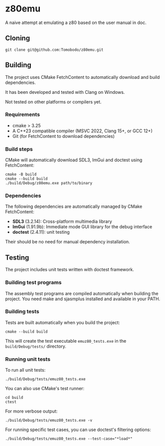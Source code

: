 # z80emu

A naive attempt at emulating a z80 based on the user manual in doc.

## Cloning

```shell
git clone git@github.com:Tomobodo/z80emu.git
```

## Building

The project uses CMake FetchContent to automatically download and build dependencies.

It has been developed and tested with Clang on Windows.

Not tested on other platforms or compilers yet.

### Requirements

- cmake > 3.25
- A C++23 compatible compiler (MSVC 2022, Clang 15+, or GCC 12+)
- Git (for FetchContent to download dependencies)

### Build steps

CMake will automatically download SDL3, ImGui and doctest using FetchContent:

```shell
cmake -B build
cmake --build build
./build/Debug/z80emu.exe path/to/binary
```

### Dependencies

The following dependencies are automatically managed by CMake FetchContent:

- **SDL3** (3.2.14): Cross-platform multimedia library
- **ImGui** (1.91.9b): Immediate mode GUI library for the debug interface
- **doctest** (2.4.11): unit testing

Their should be no need for manual dependency installation.

## Testing

The project includes unit tests written with doctest framework.

### Building test programs

The assembly test programs are compiled automatically when building the project.
You need make and sjasmplus installed and available in your PATH.

### Building tests

Tests are built automatically when you build the project:

```shell
cmake --build build
```

This will create the test executable `emuz80_tests.exe` in the `build/Debug/tests/` directory.

### Running unit tests

To run all unit tests:

```shell
./build/Debug/tests/emuz80_tests.exe
```

You can also use CMake's test runner:

```shell
cd build
ctest
```

For more verbose output:

```shell
./build/Debug/tests/emuz80_tests.exe -v
```

For running specific test cases, you can use doctest's filtering options:

```shell
./build/Debug/tests/emuz80_tests.exe --test-case="*load*"
```
